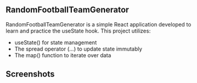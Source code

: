 ## RandomFootballTeamGenerator
RandomFootballTeamGenerator is a simple React application developed to learn and practice the useState hook. This project utilizes:

 - useState() for state management
 - The spread operator (...) to update state immutably
 - The map() function to iterate over data
## Screenshots
